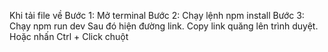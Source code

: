 Khi tải file về
Bước 1: Mở terminal
Bước 2: Chạy lệnh npm install
Bước 3: Chạy npm run dev
Sau đó hiện đường link. Copy link quăng lên trình duyệt. Hoặc nhấn Ctrl + Click chuột
